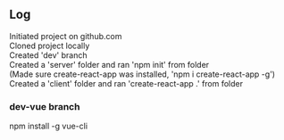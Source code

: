 ## Log
Initiated project on github.com  
Cloned project locally  
Created 'dev' branch  
Created a 'server' folder and ran 'npm init' from folder  
(Made sure create-react-app was installed, 'npm i create-react-app -g')  
Created a 'client' folder and ran 'create-react-app .' from folder

### dev-vue branch
npm install -g vue-cli